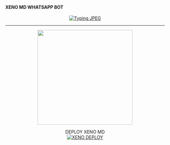 #### XENO MD WHATSAPP BOT
<div align="center">
<a href="https://git.io/typing-svg"><img src="https://readme-typing-svg.demolab.com?font=Ribeys&size=60&pause=1000&color=D717D9&center=true&width=910&height=100&lines=I'M+XENO-XD;DEPLOY+ENJOY+XENO+XD;CODE+EDITED+BY+XENO SIR" alt="Typing JPEG" /></a>



***
</a>
    <img height="300" src="https://telegra.ph/file/519ac8fcdd91a8e1c2d74.jpg">
  </a>
</p>
 DEPLOY XENO MD
    <br>
<a href='https://hermit.adithyan.xyz/deploy-heroku' target="_blank"><img alt='XENO DEPLOY' src='https://img.shields.io/badge/-DEPLOY-darkviolet?style=for-the-badge&logo=Heroku&logoColor=black'/></a>
